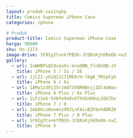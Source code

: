 ```yaml
---
layout: produk-casinghp
title: Comics Superman iPhone Case
categories: iphone

# Produk
product-title: Comics Superman iPhone Case
harga: 90000
sku: hn-2173
image-drive: 1F9Ig3tvnkfPBSh-JCQ8sKjhEReOb-nxZ
gallery:
  - url: 1uWHBPsQC8ceoXs-mrw9BN_Yln8XON-zY
    title: iPhone 5 / 5s / SE
  - url: 1jCII-yUiQ21C71ME6rH-lbgK_YMzpCyh
    title: iPhone 6 / 6s
  - url: 1AMy1z39j3SrzmbT3VQRHBnjjIDl4oWav
    title: iPhone 6 Plus / 6s Plus
  - url: 1LFz1m5-5V0fe9k8vbTXVGnKOoLSOG7bv
    title: iPhone 7 / 8
  - url: 1mbDGczHnxmvzXRJLnFAivBZh9vh8ORZ0
    title: iPhone 7 Plus / 8 Plus
  - url: 1F9Ig3tvnkfPBSh-JCQ8sKjhEReOb-nxZ
    title: iPhone X
---
```

